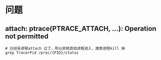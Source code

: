 # 问题

## attach: ptrace(PTRACE_ATTACH, ...): Operation not permitted

```shell
# 已经有进程attach 过了，所以拒绝其他进程进入，搜索进程kill 掉
grep TracerPid /proc/{PID}/status
```


